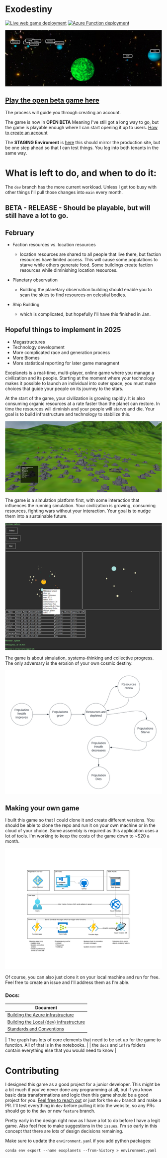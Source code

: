 # Exodestiny

[![Live web game deployment](https://github.com/BillmanH/exoplanets/actions/workflows/main_exodestiny.yml/badge.svg)](https://github.com/BillmanH/exoplanets/actions/workflows/main_exodestiny.yml)
[![Azure Function deployment](https://github.com/BillmanH/exoplanets/actions/workflows/main_exo_functions.yml/badge.svg)](https://github.com/BillmanH/exoplanets/actions/workflows/main_exo_functions.yml)


![Alt text](/docs/img/3dscene.png?raw=true "solar system")

## [Play the open beta game here](https://exodestiny.azurewebsites.net/)

The process will guide you through creating an account. 

The game is now in **OPEN BETA** Meaning I've still got a long way to go, but the game is playable enough where I can start opening it up to users. [How to create an account](docs/creating_a_new_account.md)

The **STAGING Enviroment** is [here](exodestiny-stage-guepbuc0bmcudnbh.westus2-01.azurewebsites.net) this should mirror the production site, but be one step ahead so that I can test things. You log into both tenants in the same way. 

# What is left to do, and when to do it:
The `dev` branch has the more current workload. Unless I get too busy with other things I'll pull those changes into `main` every month. 


## **BETA - RELEASE** - Should be playable, but will still have a lot to go.

## February
* Faction resources vs. location resources
    - location resources are shared to all people that live there, but faction resources have limited access. This will cause some populations to starve while others generate food. Some buildings create faction resources while diminishing location resources.

* Planetary observation
    - Building the planetary observation building should enable you to scan the skies to find resources on celestial bodies. 

* Ship Building
    - which is complicated, but hopefully I'll have this finished in Jan. 

## Hopeful things to implement in 2025
* Megastructures
* Technology development
* More complicated race and generation process
* More Biomes
* More statistical reporting for later game managment





Exoplanets is a real-time, multi-player, online game where you manage a civilization and its people. Starting at the moment where your technology makes it possible to launch an individual into outer space, you must make choices that guide your people on its journey to the stars.

At the start of the game, your civilization is growing rapidly. It is also consuming organic resources at a rate faster than the planet can restore. In time the resources will diminish and your people will starve and die. Your goal is to build infrastructure and technology to stabilize this.

![Alt text](/docs/img/cityview.png?raw=true "local view")

The game is a simulation platform first, with some interaction that influences the running simulation. Your civilization is growing, consuming resources, fighting wars without your interaction. Your goal is to nudge them into a sustainable future. 

![Alt text](/docs/img/solar_system.png?raw=true "solar system")

The game is about simulation, systems-thinking and collective progress. The only adversary is the erosion of your own cosmic destiny. 

![Alt text](/docs/img/PopGrowthSystem.png?raw=true "pop growth system")


## Making your own game
I built this game so that I could clone it and create different versions. You should be able to clone the repo and run it on your own machine or in the cloud of your choice. Some assembly is required as this application uses a lot of tools. I'm working to keep the costs of the game down to ~$20 a month. 

![Alt text](/docs/img/Infra.png?raw=true "Architecture")
    

Of course, you can also just clone it on your local machine and run for free. Feel free to create an issue and I'll address them as I'm able. 

### Docs:
| Document |
| ----------- |
| [Building the Azure infrastructure](docs/readme.md) | 
| [Building the Local (dev) infrastructure](docs/local_setup.md) | 
| [Standards and Conventions](docs/Standards%20and%20Conventions.md) | 

| The graph has lots of core elements that need to be set up for the game to function. All of that is in the notebooks. |
| the `docs` and `infra` folders contain everything else that you would need to know |


# Contributing
I designed this game as a good project for a junior developer. This might be a bit much if you've never done any programming at all, but if you know basic data transformations and logic then this game should be a good project for you. [Feel free to reach out](mailto:william.jeffrey.harding@gmail.com) or just fork the `dev` branch and make a PR. I'll test everything in `dev` before pulling it into the website, so any PRs should go to the `dev` or new `feature` branch.  

Pretty early in the design right now as I have a lot to do before I have a legit game. Also feel free to make suggestions in the `issues`. I'm so early in this concept that there are lots of design decisions remaining. 

Make sure to update the `environment.yaml` if you add python packages:
```
conda env export --name exoplanets --from-history > environment.yaml
``` 